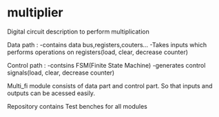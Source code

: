 # multiplier
Digital circuit description to perform multiplication

Data path : 
  -contains data bus,registers,couters...
  -Takes inputs which performs operations on registers(load, clear, decrease counter)
  
Control path :
  -contsins FSM(Finite State Machine) 
  -generates control signals(load, clear, decrease counter)
  
Multi_fi module consists of data part and control part.
  So that inputs and outputs can be acessed easily.




Repository contains Test benches for all modules
